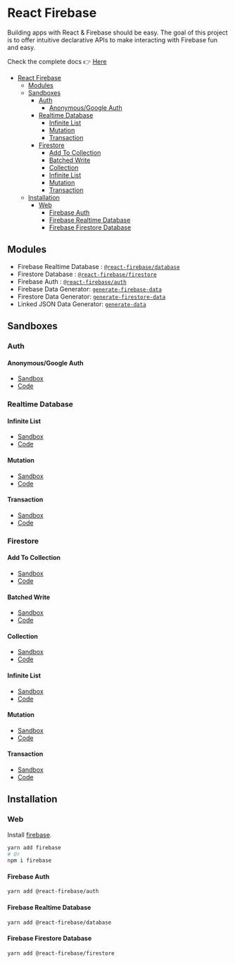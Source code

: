 # React Firebase

Building apps with React & Firebase should be easy. The goal of this project is to offer intuitive declarative APIs to make interacting with Firebase fun and easy.

Check the complete docs 👉 [Here](https://react-firebase-js.com)


- [React Firebase](#react-firebase)
  - [Modules](#modules)
  - [Sandboxes](#sandboxes)
    - [Auth](#auth)
      - [Anonymous/Google Auth](#anonymousgoogle-auth)
    - [Realtime Database](#realtime-database)
      - [Infinite List](#infinite-list)
      - [Mutation](#mutation)
      - [Transaction](#transaction)
    - [Firestore](#firestore)
      - [Add To Collection](#add-to-collection)
      - [Batched Write](#batched-write)
      - [Collection](#collection)
      - [Infinite List](#infinite-list)
      - [Mutation](#mutation)
      - [Transaction](#transaction)
  - [Installation](#installation)
    - [Web](#web)
      - [Firebase Auth](#firebase-auth)
      - [Firebase Realtime Database](#firebase-realtime-database)
      - [Firebase Firestore Database](#firebase-firestore-database)


## Modules

* Firebase Realtime Database : [`@react-firebase/database`](react-firebase-realtime-database/)
* Firestore Database : [`@react-firebase/firestore`](react-firestore-database/)
* Firebase Auth : [`@react-firebase/auth`](react-firebase-auth/)
* Firebase Data Generator: [`generate-firebase-data`](generate-firebase-data/)
* Firestore Data Generator: [`generate-firestore-data`](react-firestore-database/)
* Linked JSON Data Generator: [`generate-data`](generate-json-data/)

## Sandboxes 

### Auth

#### Anonymous/Google Auth

- [Sandbox](https://codesandbox.io/s/github/rakannimer/react-firebase/tree/master/modules/sandboxes/firebase-auth)
- [Code](https://www.github.com/rakannimer/react-firebase/tree/master/modules/sandboxes/firebase-database-auth)

### Realtime Database

#### Infinite List

- [Sandbox](https://codesandbox.io/s/github/rakannimer/react-firebase/tree/master/modules/sandboxes/firebase-database-infinite-list)
- [Code](https://www.github.com/rakannimer/react-firebase/tree/master/modules/sandboxes/firebase-database-infinite-list)

#### Mutation

- [Sandbox](https://codesandbox.io/s/github/rakannimer/react-firebase/tree/master/modules/sandboxes/firebase-database-mutation)
- [Code](https://www.github.com/rakannimer/react-firebase/tree/master/modules/sandboxes/firebase-database-mutation)

#### Transaction

- [Sandbox](https://codesandbox.io/s/github/rakannimer/react-firebase/tree/master/modules/sandboxes/firebase-database-transaction)
- [Code](https://www.github.com/rakannimer/react-firebase/tree/master/modules/sandboxes/firebase-database-transaction)

### Firestore

#### Add To Collection

- [Sandbox](https://codesandbox.io/s/github/rakannimer/react-firebase/tree/master/modules/sandboxes/firestore-add-to-collection)
- [Code](https://www.github.com/rakannimer/react-firebase/tree/master/modules/sandboxes/firestore-add-to-collection)

#### Batched Write

- [Sandbox](https://codesandbox.io/s/github/rakannimer/react-firebase/tree/master/modules/sandboxes/firestore-batched-write)
- [Code](https://www.github.com/rakannimer/react-firebase/tree/master/modules/sandboxes/firestore-batched-write)

#### Collection

- [Sandbox](https://codesandbox.io/s/github/rakannimer/react-firebase/tree/master/modules/sandboxes/firestore-collection-example)
- [Code](https://www.github.com/rakannimer/react-firebase/tree/master/modules/sandboxes/firestore-collection-example)

#### Infinite List

- [Sandbox](https://codesandbox.io/s/github/rakannimer/react-firebase/tree/master/modules/sandboxes/firestore-infinite-list)
- [Code](https://www.github.com/rakannimer/react-firebase/tree/master/modules/sandboxes/firestore-infinite-list)


#### Mutation

- [Sandbox](https://codesandbox.io/s/github/rakannimer/react-firebase/tree/master/modules/sandboxes/firestore-mutation-example)
- [Code](https://www.github.com/rakannimer/react-firebase/tree/master/modules/sandboxes/firestore-mutation-example)



#### Transaction

- [Sandbox](https://codesandbox.io/s/github/rakannimer/react-firebase/tree/master/modules/sandboxes/firestore-transaction)
- [Code](https://www.github.com/rakannimer/react-firebase/tree/master/modules/sandboxes/firestore-transaction)




## Installation

### Web

Install [firebase](https://www.npmjs.com/package/firebase).

```bash
yarn add firebase
# Or 
npm i firebase
```

#### Firebase Auth

```bash
yarn add @react-firebase/auth
```

#### Firebase Realtime Database

```bash
yarn add @react-firebase/database
```

#### Firebase Firestore Database

```bash
yarn add @react-firebase/firestore
```

